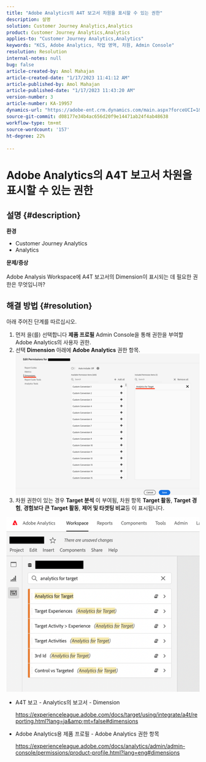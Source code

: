 ```yaml
---
title: "Adobe Analytics의 A4T 보고서 차원을 표시할 수 있는 권한"
description: 설명
solution: Customer Journey Analytics,Analytics
product: Customer Journey Analytics,Analytics
applies-to: "Customer Journey Analytics,Analytics"
keywords: "KCS, Adobe Analytics, 작업 영역, 차원, Admin Console"
resolution: Resolution
internal-notes: null
bug: false
article-created-by: Amol Mahajan
article-created-date: "1/17/2023 11:41:12 AM"
article-published-by: Amol Mahajan
article-published-date: "1/17/2023 11:43:20 AM"
version-number: 3
article-number: KA-19957
dynamics-url: "https://adobe-ent.crm.dynamics.com/main.aspx?forceUCI=1&pagetype=entityrecord&etn=knowledgearticle&id=a94a6dd4-5b96-ed11-aad1-6045bd006b3d"
source-git-commit: d08177e34b4ac656d20f9e14471ab24f4ab48638
workflow-type: tm+mt
source-wordcount: '157'
ht-degree: 22%

---
```


# Adobe Analytics의 A4T 보고서 차원을 표시할 수 있는 권한

## 설명 {#description}

<b>환경</b>
- Customer Journey Analytics
- Analytics



<b>문제/증상</b><br><br>Adobe Analysis Workspace에 A4T 보고서의 Dimension이 표시되는 데 필요한 권한은 무엇입니까?<br>

## 해결 방법 {#resolution}

아래 주어진 단계를 따르십시오.
1. 먼저 을(를) 선택합니다 <b>제품 프로필</b> Admin Console을 통해 권한을 부여할 Adobe Analytics의 사용자 권한.
2. 선택 <b>Dimension</b> 아래에 <b>Adobe Analytics</b> 권한 항목.\
   ![](assets/123b13c2-bb08-ed11-82e4-00224809a4ae.png)
3. 차원 권한이 있는 경우 <b>Target 분석</b> 이 부여됨, 차원 항목 <b>Target 활동</b>, <b>Target 경험</b>, <b>경험보다 큰 Target 활동</b>, <b>제어 및 타겟팅 비교</b>등 이 표시됩니다.


![](assets/8b0bbd95-f4f5-ec11-bb3d-000d3a5b0d3b.png)

- A4T 보고 - Analytics의 보고서 - Dimension

   https://experienceleague.adobe.com/docs/target/using/integrate/a4t/reporting.html?lang=ja&amp;mt=false#dimensions
- Adobe Analytics용 제품 프로필 - Adobe Analytics 권한 항목

   https://experienceleague.adobe.com/docs/analytics/admin/admin-console/permissions/product-profile.html?lang=eng#dimensions

